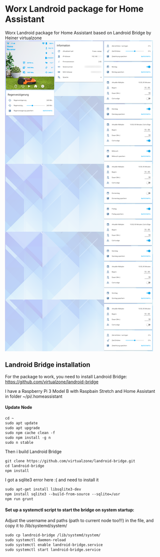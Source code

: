 # Worx Landroid package for Home Assistant
Worx Landroid package for Home Assistant based on Landroid Bridge by Heiner virtualzone
![Landroid](/www/mower/halandroid.png)

## Landroid Bridge installation
For the package to work, you need to install Landroid Bridge: https://github.com/virtualzone/landroid-bridge

I have a Raspberry Pi 3 Model B with Raspbain Stretch and Home Assistant in folder ~/pi/.homeassistant

#### Update Node
```ssh
cd ~
sudo apt update
sudo apt upgrade
sudo npm cache clean -f
sudo npm install -g n
sudo n stable
```
Then i build Landroid Bridge
```ssh
git clone https://github.com/virtualzone/landroid-bridge.git
cd landroid-bridge
npm install
```
I got a sqlite3 error here :( and need to install it

```
sudo apt-get install libsqlite3-dev
npm install sqlite3 --build-from-source --sqlite=/usr
npm run grunt
```
#### Set up a systemctl script to start the bridge on system startup:

Adjust the username and paths (path to current node too!!!) in the file, and copy it to /lib/systemd/system/
```
sudo cp landroid-bridge /lib/systemd/system/
sudo systemctl daemon-reload
sudo systemctl enable landroid-bridge.service
sudo systemctl start landroid-bridge.service
```
